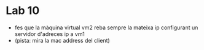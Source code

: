# Lab 10
- fes que la màquina virtual vm2 reba sempre la mateixa ip configurant un servidor d'adreces ip a vm1
- (pista: mira la mac address del client)

